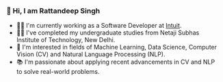 ### 👋 Hi, I am Rattandeep Singh

- 👨‍💻 I'm currently working as a Software Developer at [Intuit](https://www.intuit.com/).
- 🧑‍🎓 I've completed my undergraduate studies from Netaji Subhas Institute of Technology, New Delhi.
- 🚀 I'm interested in fields of Machine Learning, Data Science, Computer Vision (CV) and Natural Language Processing (NLP).
- 📚 I'm passionate about applying recent advancements in CV and NLP to solve real-world problems.
